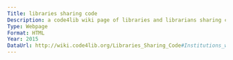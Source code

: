 ```yaml
---
Title: libraries sharing code
Description: a code4lib wiki page of libraries and librarians sharing code (e.g. on GitHub)
Type: Webpage
Format: HTML
Year: 2015
DataUrl: http://wiki.code4lib.org/Libraries_Sharing_Code#Institutions_with_Non-GitHub_open_repositories
---
```

